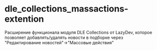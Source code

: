 # dle_collections_massactions-extention
Расширение функционала модуля DLE Collections от LazyDev, которое позволяет добавлять/удалять новости в подборке через "Редактирование новостей"->"Массовые действия"
